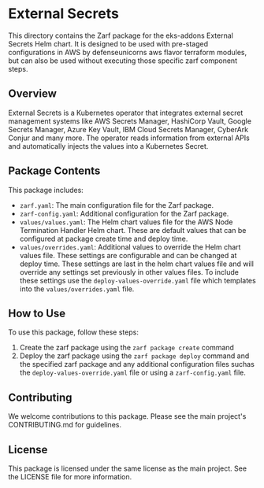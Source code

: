 # External Secrets

This directory contains the Zarf package for the eks-addons External Secrets Helm chart. It is designed to be used with pre-staged configurations in AWS by defenseunicorns aws flavor terraform modules, but can also be used without executing those specific zarf component steps.

## Overview

External Secrets is a Kubernetes operator that integrates external secret management systems like AWS Secrets Manager, HashiCorp Vault, Google Secrets Manager, Azure Key Vault, IBM Cloud Secrets Manager, CyberArk Conjur and many more. The operator reads information from external APIs and automatically injects the values into a Kubernetes Secret.

## Package Contents

This package includes:

- `zarf.yaml`: The main configuration file for the Zarf package.
- `zarf-config.yaml`: Additional configuration for the Zarf package.
- `values/values.yaml`: The Helm chart values file for the AWS Node Termination Handler Helm chart. These are default values that can be configured at package create time and deploy time.
- `values/overrides.yaml`: Additional values to override the Helm chart values file. These settings are configurable and can be changed at deploy time. These settings are last in the helm chart values file and will override any settings set previously in other values files. To include these settings use the `deploy-values-override.yaml` file which templates into the `values/overrides.yaml` file.

## How to Use

To use this package, follow these steps:

1. Create the zarf package using the `zarf package create` command
2. Deploy the zarf package using the `zarf package deploy` command and the specified zarf package and any additional configuration files suchas the `deploy-values-override.yaml` file or using a `zarf-config.yaml` file.

## Contributing

We welcome contributions to this package. Please see the main project's CONTRIBUTING.md for guidelines.

## License

This package is licensed under the same license as the main project. See the LICENSE file for more information.